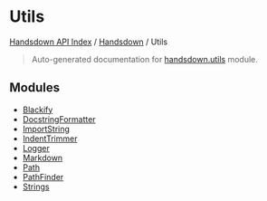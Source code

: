 # Utils

[Handsdown API Index](../../README.md#handsdown-api-index) / [Handsdown](../index.md#handsdown) / Utils

> Auto-generated documentation for [handsdown.utils](https://github.com/vemel/handsdown/blob/main/handsdown/utils/__init__.py) module.

## Modules

- [Blackify](./blackify.md)
- [DocstringFormatter](./docstring_formatter.md)
- [ImportString](./import_string.md)
- [IndentTrimmer](./indent_trimmer.md)
- [Logger](./logger.md)
- [Markdown](./markdown.md)
- [Path](./path.md)
- [PathFinder](./path_finder.md)
- [Strings](./strings.md)
